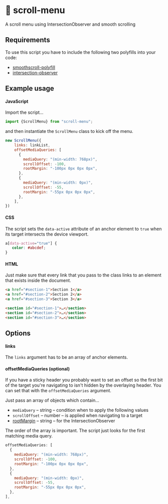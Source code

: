 # 📜 scroll-menu

A scroll menu using IntersectionObserver and smooth scrolling

## Requirements

To use this script you have to include the following two polyfills into your code:

* [smoothscroll-polyfill](https://github.com/iamdustan/smoothscroll)
* [intersection-observer](https://github.com/w3c/IntersectionObserver/tree/master/polyfill)

## Example usage

#### JavaScript
Import the script…
```javascript
import {ScrollMenu} from "scroll-menu";
```
and then instantiate the `ScrollMenu` class to kick off the menu.
```javascript
new ScrollMenu({
    links: linkList,
    offsetMediaQueries: [
      {
        mediaQuery: "(min-width: 768px)",
        scrollOffset: -100,
        rootMargin: "-100px 0px 0px 0px",
      },
      {
        mediaQuery: "(min-width: 0px)",
        scrollOffset: -55,
        rootMargin: "-55px 0px 0px 0px",
      },
    ],
})
```

#### CSS
The script sets the `data-active` attribute of an anchor element to `true` when its target intersects the device viewport.
```css
a[data-active="true"] {
   color: #abcdef; 
}
```

#### HTML

Just make sure that every link that you pass to the class links to an element that exists inside the document.
```html
<a href="#section-1">Section 1</a>
<a href="#section-2">Section 2</a>
<a href="#section-3">Section 3</a>

<section id="#section-1">…</section>
<section id="#section-2">…</section>
<section id="#section-3">…</section>
```

## Options

#### links
The `links` argument has to be an array of anchor elements.
#### offsetMediaQueries (optional)
If you have a sticky header you probably want to set an offset so the first bit of the target you're navigating to isn't hidden by the overlaying header.
You can set that with the `offsetMediaQueries` argument.

Just pass an array of objects which contain…
* `mediaQuery` – string – condition when to apply the following values
* `scrollOffset` – number – is applied when navigating to a target
* [rootMargin](https://developer.mozilla.org/en-US/docs/Web/API/IntersectionObserver/rootMargin) – string – for the IntersectionObserver

The order of the array is important. The script just looks for the first matching media query.

```js
offsetMediaQueries: [
  {
    mediaQuery: "(min-width: 768px)",
    scrollOffset: -100,
    rootMargin: "-100px 0px 0px 0px",
  },
  {
    mediaQuery: "(min-width: 0px)",
    scrollOffset: -55,
    rootMargin: "-55px 0px 0px 0px",
  },
],
```

